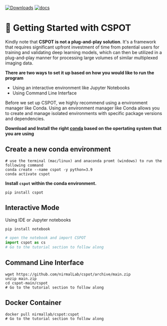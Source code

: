 

[![Downloads](https://static.pepy.tech/badge/cspot)](https://pepy.tech/project/cspot)
[![docs](https://github.com/nirmallab/cspot/actions/workflows/docs.yml/badge.svg)](https://github.com/nirmallab/cspot/actions/workflows/docs.yml)


# 🐊 Getting Started with CSPOT 
Kindly note that **CSPOT is not a plug-and-play solution**. It's a framework that requires significant upfront investment of time from potential users for training and validating deep learning models, which can then be utilized in a plug-and-play manner for processing large volumes of similar multiplexed imaging data.
  
**There are two ways to set it up based on how you would like to run the program**  
- Using an interactive environment like Jupyter Notebooks  
- Using Command Line Interface  
  
Before we set up CSPOT, we highly recommend using a environment manager like Conda. Using an environment manager like Conda allows you to create and manage isolated environments with specific package versions and dependencies. 
  
**Download and Install the right [conda](https://docs.conda.io/en/latest/miniconda.html) based on the opertating system that you are using**

## **Create a new conda environment**

```
# use the terminal (mac/linux) and anaconda promt (windows) to run the following command
conda create --name cspot -y python=3.9
conda activate cspot
```

**Install `cspot` within the conda environment.**

```
pip install cspot
```

## **Interactive Mode**
Using IDE or Jupyter notebooks

```python
pip install notebook

# open the notebook and import CSPOT
import cspot as cs
# Go to the tutorial section to follow along
```

## **Command Line Interface**
```
wget https://github.com/nirmalLab/cspot/archive/main.zip
unzip main.zip 
cd cspot-main/cspot 
# Go to the tutorial section to follow along

```

## **Docker Container**
```
docker pull nirmallab/cspot:cspot
# Go to the tutorial section to follow along
```